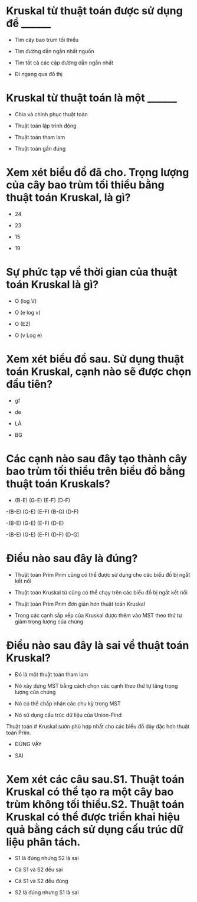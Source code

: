 # Kruskal từ thuật toán được sử dụng để ______

* Tìm cây bao trùm tối thiểu

- Tìm đường dẫn ngắn nhất nguồn

- Tìm tất cả các cặp đường dẫn ngắn nhất

- Đi ngang qua đồ thị

# Kruskal từ thuật toán là một ______

- Chia và chinh phục thuật toán

- Thuật toán lập trình động

* Thuật toán tham lam

- Thuật toán gần đúng

# Xem xét biểu đồ đã cho. Trọng lượng của cây bao trùm tối thiểu bằng thuật toán Kruskal, là gì?

- 24

- 23

- 15

* 19

# Sự phức tạp về thời gian của thuật toán Kruskal là gì?

- O (log V)

* O (e log v)

- O (E2)

- O (v Log e)

# Xem xét biểu đồ sau. Sử dụng thuật toán Kruskal, cạnh nào sẽ được chọn đầu tiên?

- gf

- de

* LÀ

- BG

# Các cạnh nào sau đây tạo thành cây bao trùm tối thiểu trên biểu đồ bằng thuật toán Kruskals?

* (B-E) (G-E) (E-F) (D-F)

-(B-E) (G-E) (E-F) (B-G) (D-F)

-(B-E) (G-E) (E-F) (D-E)

-(B-E) (G-E) (E-F) (D-F) (D-G)

# Điều nào sau đây là đúng?

- Thuật toán Prim Prim cũng có thể được sử dụng cho các biểu đồ bị ngắt kết nối

* Thuật toán Kruskal từ cũng có thể chạy trên các biểu đồ bị ngắt kết nối

- Thuật toán Prim Prim đơn giản hơn thuật toán Kruskal

- Trong các cạnh sắp xếp của Kruskal được thêm vào MST theo thứ tự giảm trọng lượng của chúng

# Điều nào sau đây là sai về thuật toán Kruskal?

- Đó là một thuật toán tham lam

- Nó xây dựng MST bằng cách chọn các cạnh theo thứ tự tăng trọng lượng của chúng

* Nó có thể chấp nhận các chu kỳ trong MST

- Nó sử dụng cấu trúc dữ liệu của Union-Find

Thuật toán # Kruskal sườn phù hợp nhất cho các biểu đồ dày đặc hơn thuật toán Prim.

- ĐÚNG VẬY

* SAI

# Xem xét các câu sau.S1. Thuật toán Kruskal có thể tạo ra một cây bao trùm không tối thiểu.S2. Thuật toán Kruskal có thể được triển khai hiệu quả bằng cách sử dụng cấu trúc dữ liệu phân tách.

- S1 là đúng nhưng S2 là sai

- Cả S1 và S2 đều sai

- Cả S1 và S2 đều đúng

* S2 là đúng nhưng S1 là sai
